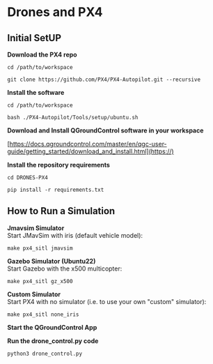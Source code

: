 # Drones and PX4
## Initial SetUP

**Download the PX4 repo**

`cd /path/to/workspace`

`git clone https://github.com/PX4/PX4-Autopilot.git --recursive`

**Install the software**

`cd /path/to/workspace`

`bash ./PX4-Autopilot/Tools/setup/ubuntu.sh`

**Download and Install QGroundControl software in your workspace**

[https://docs.qgroundcontrol.com/master/en/qgc-user-guide/getting_started/download_and_install.html](https://)

**Install the repository requirements**

`cd DRONES-PX4`

`pip install -r requirements.txt`

## How to Run a Simulation

**Jmavsim Simulator** \
Start JMavSim with iris (default vehicle model):

`make px4_sitl jmavsim`

**Gazebo Simulator (Ubuntu22)** \
Start Gazebo with the x500 multicopter:

`make px4_sitl gz_x500`

**Custom Simulator** \
Start PX4 with no simulator (i.e. to use your own "custom" simulator):

`make px4_sitl none_iris`

**Start the QGroundControl App**

**Run the drone_control.py code**

`python3 drone_control.py`





